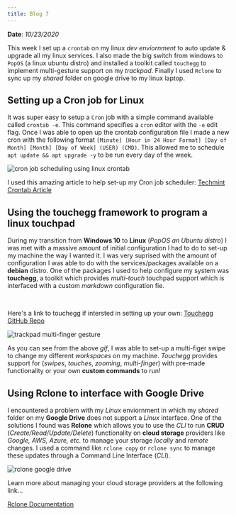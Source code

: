 ```yaml
---
title: Blog 7
---
```


**Date**: _10/23/2020_

This week I set up a `crontab` on my linux *dev enviornment* to auto update & upgrade all my linux services. I also made the big switch from windows to `PopOS` (a linux ubuntu distro) and installed a toolkit called `touchegg` to implement multi-gesture support on my *trackpad*. Finally I used `Rclone` to sync up my *shared* folder on google drive to my linux laptop.

## Setting up a Cron job for Linux
It was super easy to setup a `Cron` job with a simple command available called `crontab -e`. This command specifies a `cron` editor with the `-e` edit flag. Once I was able to open up the crontab configuration file I made a new cron with the following format `[Minute] [Hour in 24 Hour Format] [Day of Month] [Month] [Day of Week] (USER) (CMD)`. This allowed me to schedule `apt update && apt upgrade -y` to be run every day of the week.

<img src="/assets/2020/linux_crontab.png" style="max-width: 30rem;" alt="cron job scheduling using linux crontab" />

I used this amazing article to help set-up my Cron job scheduler: [Techmint Crontab Article](https://www.tecmint.com/create-and-manage-cron-jobs-on-linux/)

## Using the touchegg framework to program a linux touchpad
During my transition from **Windows 10** to **Linux** (*PopOS an Ubuntu distro*) I was met with a massive amount of initial configuration I had to do to set-up my machine the way I wanted it. I was very suprised with the amount of configuration I was able to do with the services/packages available on a **debian** distro. One of the packages I used to help configure my system was **touchegg**, a toolkit which provides *multi-touch* touchpad support which is interfaced with a custom *markdown* configuration fie.

<br>

Here's a link to touchegg if intersted in setting up your own: [Touchegg GitHub Repo](https://github.com/JoseExposito/touchegg)

<img src="/assets/2020/linux_touchegg.gif" style="max-width: 30rem;" alt="trackpad multi-finger gesture" />

As you can see from the above *gif*, I was able to set-up a multi-figer swipe to change my different *workspaces* on my machine. *Touchegg* provides support for (*swipes*, *touches*, *zooming*, *multi-finger*) with pre-made functionality or your own **custom commands** to run!

## Using Rclone to interface with Google Drive
I encountered a problem with my *Linux* enviornment in which my *shared* folder on my **Google Drive** does not support a *Linux* interface. One of the solutions I found was **Rclone** which allows you to use the *CLI* to run **CRUD** (*Create/Read/Update/Delete*) functionality on **cloud storage** providers like *Google, AWS, Azure, etc.* to manage your storage *locally* and *remote* changes. I used a command like `rclone copy` or `rclone sync` to manage these updates through a Command Line Interface (*CLI*). 

<img src="/assets/2020/linux_rclone.png" style="max-width: 30rem;" alt="rclone google drive" />

Learn more about managing your cloud storage providers at the following link... 

[Rclone Documentation](https://rclone.org/docs/)
